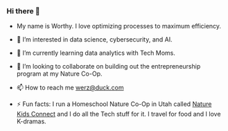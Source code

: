 ### Hi there 👋

- My name is Worthy. I love optimizing processes to maximum efficiency.
  
- 👀 I’m interested in data science, cybersecurity, and AI.
- 🌱 I’m currently learning data analytics with Tech Moms.
- 💞️ I’m looking to collaborate on building out the entrepreneurship program at my Nature Co-Op.
- 📫 How to reach me werz@duck.com
- ⚡ Fun facts: I run a Homeschool Nature Co-Op in Utah called [Nature Kids Connect](https://naturekidsconnect.com/) and I do all the Tech stuff for it. I travel for food and I love K-dramas.
